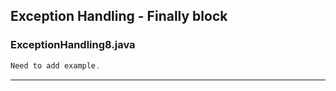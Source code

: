 ## Exception Handling - Finally block

### ExceptionHandling8.java

```java
Need to add example.

```
---
